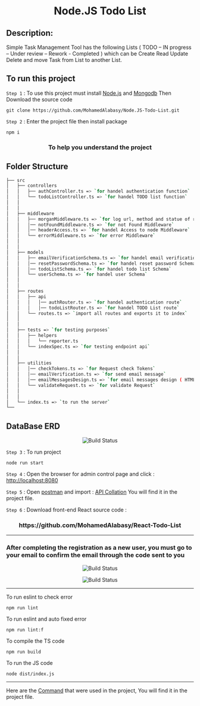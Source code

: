 <h1 align="center">Node.JS Todo List</h1>

## Description:

Simple Task Management Tool has the following Lists ( TODO – IN progress – Under review – Rework - Completed )
which can be Create Read Update Delete and move Task from List to another List.

## To run this project

`Step 1` : To use this project must install [Node.js](https://nodejs.org/en/) and [Mongodb](https://www.mongodb.com/try/download/community) Then Download the source code

```
git clone https://github.com/MohamedAlabasy/Node.JS-Todo-List.git
```

`Step 2` : Enter the project file then install package

```
npm i
```

<h3 align="center">To help you understand the project</h3>

## Folder Structure

```bash
├── src
│   ├── controllers
│   │   ├── authController.ts => `for handel authentication function`
│   │   └── todoListController.ts => `for handel TODO list function`
│   │
│   │
│   ├── middleware
│   │   ├── morganMiddleware.ts => `for log url, method and statue of requests`
│   │   │── notFoundMiddleware.ts => `for not Found Middleware`
│   │   │── headerAccess.ts => `for handel Access to node Middleware`
│   │   └── errorMiddleware.ts => `for error Middleware`
│   │
│   │
│   ├── models
│   │   ├── emailVerificationSchema.ts => `for handel email verification Schema`
│   │   │── resetPasswordSchema.ts => `for handel reset password Schema`
│   │   │── todoListSchema.ts => `for handel todo list Schema`
│   │   └── userSchema.ts => `for handel user Schema`
│   │
│   │
│   ├── routes
│   │   ├── api
│   │   │   │── authRouter.ts => `for handel authentication route`
│   │   │   │── todoListRouter.ts => `for handel TODO List route`
│   │   └── routes.ts => `import all routes and exports it to index`
│   │
│   │
│   ├── tests => `for testing purposes`
│   │   ├── helpers
│   │   │   └── reporter.ts
│   │   └── indexSpec.ts => `for testing endpoint api`
│   │
│   │
│   ├── utilities
│   │   │── checkTokens.ts => `for Request check Tokens`
│   │   │── emailVerification.ts => `for send email message`
│   │   │── emailMessagesDesign.ts => `for email messages design ( HTML & CSS )`
│   │   └── validateRequest.ts => `for validate Request`
│   │
│   │
│   └── index.ts => `to run the server`
└──
```

## DataBase ERD

<p align="center">
   <img src="https://user-images.githubusercontent.com/93389016/178179355-c70b3daf-ddd5-438d-9dee-2bd576f0a66c.jpg" alt="Build Status">
</p>

`Step 3` : To run project

```
node run start
```

`Step 4` : Open the browser for admin control page and click : [http://localhost:8080](http://localhost:8080)

`Step 5` : Open [postman](https://www.postman.com/downloads/) and import : [API Collation](https://github.com/MohamedAlabasy/Node.JS-Todo-List/blob/main/api_collection.json) You will find it in the project file.

`Step 6` : Download front-end React source code :

<h3 align="center">https://github.com/MohamedAlabasy/React-Todo-List</h3>
<hr>

### After completing the registration as a new user, you must go to your email to confirm the email through the code sent to you

<p align="center">
   <img src="https://user-images.githubusercontent.com/93389016/178178593-c58455de-ad7f-42fe-9cef-d97c96e1d095.png" alt="Build Status">
</p>

<p align="center">
   <img src="https://user-images.githubusercontent.com/93389016/178178804-375d086a-eca2-4d43-9485-06e26b9281fe.png" alt="Build Status">
</p>
<hr>
To run eslint to check error

```
npm run lint
```

To run eslint and auto fixed error

```
npm run lint:f
```

To compile the TS code

```
npm run build
```

To run the JS code

```
node dist/index.js
```

<hr>

Here are the [Command](https://github.com/MohamedAlabasy/Node.JS-Todo-List/blob/main/command.txt) that were used in the project, You will find it in the project file.

